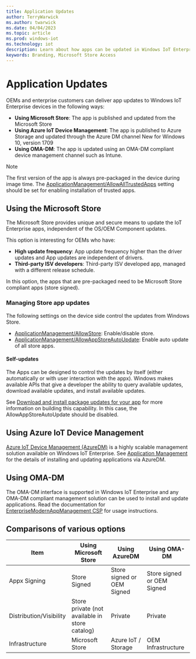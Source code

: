 ```yaml
---
title: Application Updates
author: TerryWarwick
ms.author: twarwick
ms.date: 04/04/2023
ms.topic: article
ms.prod: windows-iot
ms.technology: iot
description: Learn about how apps can be updated in Windows IoT Enterprise.
keywords: Branding, Microsoft Store Access
---
```


# Application Updates

OEMs and enterprise customers can deliver app updates to Windows IoT Enterprise devices in the following ways:

* **Using Microsoft Store**: The app is published and updated from the Microsoft Store
* **Using Azure IoT Device Management**: The app is published to Azure Storage and updated through the Azure DM channel New for Windows 10, version 1709
* **Using OMA-DM**: The app is updated using an OMA-DM compliant device management channel such as Intune.

> [!NOTE]
>
> The first version of the app is always pre-packaged in the device during image time. The [ApplicationManagement/AllowAllTrustedApps](/windows/client-management/mdm/policy-configuration-service-provider#applicationmanagement-allowalltrustedapps) setting should be set for enabling installation of trusted apps.

## Using the Microsoft Store

The Microsoft Store provides unique and secure means to update the IoT Enterprise apps, independent of the OS/OEM Component updates.

This option is interesting for OEMs who have:

* **High update frequency**: App update frequency higher than the driver updates and App updates are independent of drivers.
* **Third-party ISV developers**: Third-party ISV developed app, managed with a different release schedule.

In this option, the apps that are pre-packaged need to be Microsoft Store compliant apps (store signed).

### Managing Store app updates

The following settings on the device side control the updates from Windows Store.

* [ApplicationManagement/AllowStore](/windows/client-management/mdm/policy-configuration-service-provider#applicationmanagement-allowstore): Enable/disable store.
* [ApplicationManagement/AllowAppStoreAutoUpdate](/windows/client-management/mdm/policy-configuration-service-provider#applicationmanagement-allowappstoreautoupdate): Enable auto update of all store apps.

#### Self-updates

The Apps can be designed to control the updates by itself (either automatically or with user interaction with the appx). Windows makes available APIs that give a developer the ability to query available updates, download available updates, and install available updates.

See [Download and install package updates for your app](/windows/uwp/packaging/self-install-package-updates) for more information on building this capability. In this case, the AllowAppStoreAutoUpdate should be disabled.

## Using Azure IoT Device Management

[Azure IoT Device Management (AzureDM)](/windows/iot-core/manage-your-device/azureiotdm) is a highly scalable management solution available on Windows IoT Enterprise. See [Application Management](https://github.com/ms-iot/iot-core-azure-dm-client/blob/master/docs/application-management.md) for the details of installing and updating applications via AzureDM.

## Using OMA-DM

The OMA-DM interface is supported in Windows IoT Enterprise and any OMA-DM compliant management solution can be used to install and update applications. Read the documentation for [EnterpriseModernAppManagement CSP](/windows/client-management/mdm/enterprisemodernappmanagement-csp) for usage instructions.

## Comparisons of various options

| Item | Using Microsoft Store | Using AzureDM | Using OMA-DM |
|------|-----------------------|---------------|--------------|
| Appx Signing | Store Signed | Store signed or OEM Signed | Store signed or OEM Signed |
| Distribution/Visibility | Store private (not available in store catalog) | Private | Private |
| Infrastructure | Microsoft Store | Azure IoT / Storage | OEM Infrastructure
